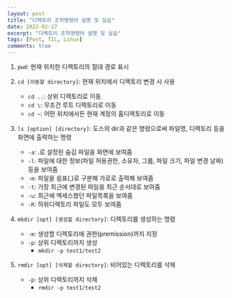 ```yaml
---
layout: post
title: "디렉토리 조작명령어 설명 및 실습"
date: 2022-02-27
excerpt: "디렉토리 조작명령어 설명 및 실습"
tags: [Post, TIL, Linux]
comments: true
---
```


1. `pwd`: 현재 위치한 디렉토리의 절대 경로 표시

2. `cd [이동할 directory]`: 현재 위치에서 디렉토리 변경 시 사용
    * `cd ..`: 상위 디렉토리로 이동
    * `cd \`: 무조건 루트 디렉토리로 이동
    * `cd ~`: 어떤 위치에서든 현재 계정의 홈디렉토리로 이동

1. `ls [option] [directory]`: 도스의  dir과 같은 명령으로써 파일명, 디렉토리 등을 화면에 출력하는 명령
    * `-a`: .로 설정된 숨김 파일을 화면에 보여줌
    * `-l`: 파일에 대한 정보(파일 허용권한, 소유자, 그룹, 파일 크기, 파일 변경 날짜) 등을 보여줌
    * `-m`: 파일을 쉼표(,)로 구분해 가로로 출력해 보여줌
    * `-t`: 가장 최근에 변경된 파일을 최근 순서대로 보여줌
    * `-u`: 최근에 엑세스했던 파일목록을 보여줌
    * `-R`: 하위디렉토리 파일도 모두 보여줌

1. `mkdir [opt] [생성할 directory]`: 디렉토리를 생성하는 명령
    * `-m`: 생성할 디렉토리에 권한(premission)까지 지정
    * `-p`: 상위 디렉토리까지 생성
        * `mkdir -p test1/test2`

1. `rmdir [opt] [삭제할 directory]`: 비어있는 디렉토리를 삭제
    * `-p`: 상위 디렉토리까지 삭제
        * `rmdir -p test1/test2`